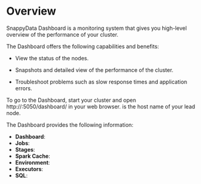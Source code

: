 # Overview
SnappyData Dashboard is a monitoring system that gives you high-level overview of the performance of your cluster.

The Dashboard offers the following capabilities and benefits:

* View the status of the nodes.

* Snapshots and detailed view of the performance of the cluster.

* Troubleshoot problems such as slow response times and application errors.

To go to the Dashboard, start your cluster and open http://<leadhostname>:5050/dashboard/ in your web browser. <leadHostname> is the host name of your lead node.


The Dashboard provides the following information:

*  **Dashboard**: 
*  **Jobs**: 
*  **Stages**: 
*  **Spark Cache**: 
*  **Environment**: 
*  **Executors**: 
*  **SQL**: 

